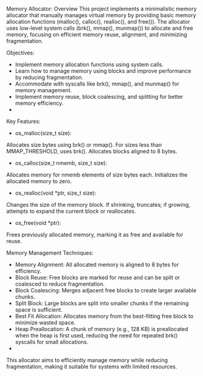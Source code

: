 Memory Allocator: Overview
This project implements a minimalistic memory allocator that manually manages virtual memory by providing basic memory allocation functions (malloc(), calloc(), realloc(), and free()). The allocator uses low-level system calls (brk(), mmap(), munmap()) to allocate and free memory, focusing on efficient memory reuse, alignment, and minimizing fragmentation.

Objectives:
- Implement memory allocation functions using system calls.
- Learn how to manage memory using blocks and improve performance by reducing fragmentation.
- Accommodate with syscalls like brk(), mmap(), and munmap() for memory management.
- Implement memory reuse, block coalescing, and splitting for better memory efficiency.
- 
Key Features:
- os_malloc(size_t size):

Allocates size bytes using brk() or mmap().
For sizes less than MMAP_THRESHOLD, uses brk().
Allocates blocks aligned to 8 bytes.

- os_calloc(size_t nmemb, size_t size):

Allocates memory for nmemb elements of size bytes each.
Initializes the allocated memory to zero.

- os_realloc(void *ptr, size_t size):

Changes the size of the memory block.
If shrinking, truncates; if growing, attempts to expand the current block or reallocates.

- os_free(void *ptr):

Frees previously allocated memory, marking it as free and available for reuse.

Memory Management Techniques:
- Memory Alignment: All allocated memory is aligned to 8 bytes for efficiency.
- Block Reuse: Free blocks are marked for reuse and can be split or coalesced to reduce fragmentation.
- Block Coalescing: Merges adjacent free blocks to create larger available chunks.
- Split Block: Large blocks are split into smaller chunks if the remaining space is sufficient.
- Best Fit Allocation: Allocates memory from the best-fitting free block to minimize wasted space.
- Heap Preallocation: A chunk of memory (e.g., 128 KB) is preallocated when the heap is first used, reducing the need for repeated brk() syscalls for small allocations.
- 
This allocator aims to efficiently manage memory while reducing fragmentation, making it suitable for systems with limited resources.

